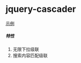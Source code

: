# jquery-cascader
[示例](https://spring-min.github.io/jquery-cascader/index.html)
<br/>
##### 特性
1. 无限下拉级联
2. 搜索内容匹配级联
